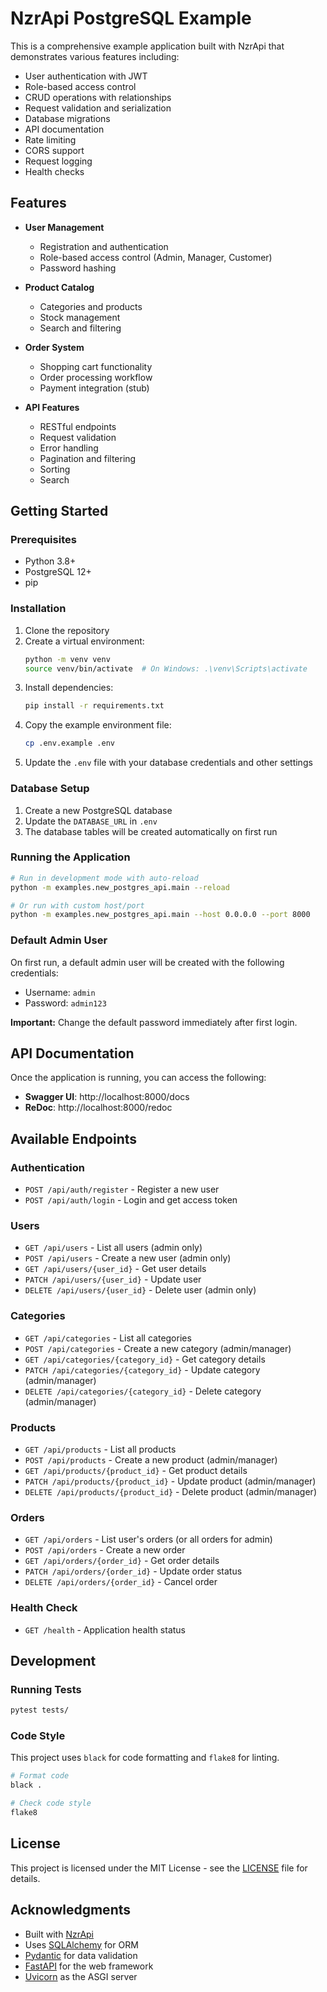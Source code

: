 # NzrApi PostgreSQL Example

This is a comprehensive example application built with NzrApi that demonstrates various features including:

- User authentication with JWT
- Role-based access control
- CRUD operations with relationships
- Request validation and serialization
- Database migrations
- API documentation
- Rate limiting
- CORS support
- Request logging
- Health checks

## Features

- **User Management**
  - Registration and authentication
  - Role-based access control (Admin, Manager, Customer)
  - Password hashing

- **Product Catalog**
  - Categories and products
  - Stock management
  - Search and filtering

- **Order System**
  - Shopping cart functionality
  - Order processing workflow
  - Payment integration (stub)

- **API Features**
  - RESTful endpoints
  - Request validation
  - Error handling
  - Pagination and filtering
  - Sorting
  - Search

## Getting Started

### Prerequisites

- Python 3.8+
- PostgreSQL 12+
- pip

### Installation

1. Clone the repository
2. Create a virtual environment:
   ```bash
   python -m venv venv
   source venv/bin/activate  # On Windows: .\venv\Scripts\activate
   ```
3. Install dependencies:
   ```bash
   pip install -r requirements.txt
   ```
4. Copy the example environment file:
   ```bash
   cp .env.example .env
   ```
5. Update the `.env` file with your database credentials and other settings

### Database Setup

1. Create a new PostgreSQL database
2. Update the `DATABASE_URL` in `.env`
3. The database tables will be created automatically on first run

### Running the Application

```bash
# Run in development mode with auto-reload
python -m examples.new_postgres_api.main --reload

# Or run with custom host/port
python -m examples.new_postgres_api.main --host 0.0.0.0 --port 8000
```

### Default Admin User

On first run, a default admin user will be created with the following credentials:
- Username: `admin`
- Password: `admin123`

**Important:** Change the default password immediately after first login.

## API Documentation

Once the application is running, you can access the following:

- **Swagger UI**: http://localhost:8000/docs
- **ReDoc**: http://localhost:8000/redoc

## Available Endpoints

### Authentication

- `POST /api/auth/register` - Register a new user
- `POST /api/auth/login` - Login and get access token

### Users

- `GET /api/users` - List all users (admin only)
- `POST /api/users` - Create a new user (admin only)
- `GET /api/users/{user_id}` - Get user details
- `PATCH /api/users/{user_id}` - Update user
- `DELETE /api/users/{user_id}` - Delete user (admin only)

### Categories

- `GET /api/categories` - List all categories
- `POST /api/categories` - Create a new category (admin/manager)
- `GET /api/categories/{category_id}` - Get category details
- `PATCH /api/categories/{category_id}` - Update category (admin/manager)
- `DELETE /api/categories/{category_id}` - Delete category (admin/manager)

### Products

- `GET /api/products` - List all products
- `POST /api/products` - Create a new product (admin/manager)
- `GET /api/products/{product_id}` - Get product details
- `PATCH /api/products/{product_id}` - Update product (admin/manager)
- `DELETE /api/products/{product_id}` - Delete product (admin/manager)

### Orders

- `GET /api/orders` - List user's orders (or all orders for admin)
- `POST /api/orders` - Create a new order
- `GET /api/orders/{order_id}` - Get order details
- `PATCH /api/orders/{order_id}` - Update order status
- `DELETE /api/orders/{order_id}` - Cancel order

### Health Check

- `GET /health` - Application health status

## Development

### Running Tests

```bash
pytest tests/
```

### Code Style

This project uses `black` for code formatting and `flake8` for linting.

```bash
# Format code
black .

# Check code style
flake8
```

## License

This project is licensed under the MIT License - see the [LICENSE](LICENSE) file for details.

## Acknowledgments

- Built with [NzrApi](https://github.com/yourusername/nzrapi)
- Uses [SQLAlchemy](https://www.sqlalchemy.org/) for ORM
- [Pydantic](https://pydantic-docs.helpmanual.io/) for data validation
- [FastAPI](https://fastapi.tiangolo.com/) for the web framework
- [Uvicorn](https://www.uvicorn.org/) as the ASGI server
